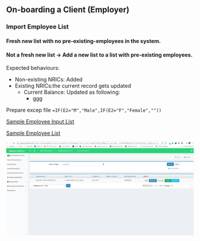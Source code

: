 ## On-boarding a Client (Employer)
### Import Employee List

#### Fresh new list with no pre-existing-employees in the system.

#### Not a fresh new list -> Add a new list to a list with pre-existing employees.
Expected behaviours:
- Non-existing NRICs: Added
- Existing NRICs:the current record gets updated
  - Current Balance: Updated as following:
    - ggg

Prepare excep file
`=IF(E2="M","Male",IF(E2="F","Female",""))`

[Sample Employee Input List](assets/sample-mrbean-existing-list-update_input.xls) 


[Sample Employee List](assets/sample-mrbean-existing-list-update.xls) 

![Image](assets/employee-import/001.png)